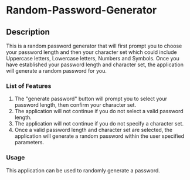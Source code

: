 # Random-Password-Generator

## Description

This is a random password generator that will first prompt you to choose your password length and then your character set which could include Uppercase letters, Lowercase letters, Numbers and Symbols. Once you have established your password length and character set, the application will generate a random password for you. 

### List of Features 

1. The "generate password" button will prompt you to select your password length, then confirm your character set.
2. The application will not continue if you do not select a valid password length. 
3. The application will not continue if you do not specify a character set. 
4. Once a valid password length and character set are selected, the application will generate a random password within the user specified parameters. 

### Usage

This application can be used to randomly generate a password.

